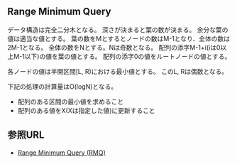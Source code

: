 ## Range Minimum Query

データ構造は完全二分木となる。
深さが決まると葉の数が決まる。
余分な葉の値は適当な値とする。
葉の数をMとするとノードの数はM-1となり、全体の数は2M-1となる。
全体の数をNとする。Nは奇数となる。
配列の添字M-1+i(iは0以上M-1以下)の値を葉の値とする。
配列の添字0の値をルートノードの値とする。

各ノードの値は半開区間[L, R)における最小値とする。
このL, Rは偶数となる。

下記の処理の計算量はO(logN)となる。

- 配列のある区間の最小値を求めること
- 配列のある値をX(Xは指定した値)に更新すること

## 参照URL

- [Range Minimum Query (RMQ)](https://onlinejudge.u-aizu.ac.jp/courses/library/3/DSL/all/DSL_2_A)
